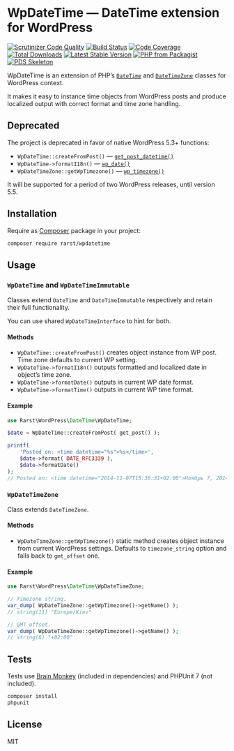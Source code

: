 # WpDateTime — DateTime extension for WordPress

[![Scrutinizer Code Quality](https://scrutinizer-ci.com/g/Rarst/wpdatetime/badges/quality-score.png?b=master)](https://scrutinizer-ci.com/g/Rarst/wpdatetime/?branch=master)
[![Build Status](https://scrutinizer-ci.com/g/Rarst/wpdatetime/badges/build.png?b=master)](https://scrutinizer-ci.com/g/Rarst/wpdatetime/build-status/master)
[![Code Coverage](https://scrutinizer-ci.com/g/Rarst/wpdatetime/badges/coverage.png?b=master)](https://scrutinizer-ci.com/g/Rarst/wpdatetime/?branch=master)
[![Total Downloads](https://poser.pugx.org/rarst/wpdatetime/downloads)](https://packagist.org/packages/rarst/wpdatetime)
[![Latest Stable Version](https://img.shields.io/packagist/v/rarst/wpdatetime.svg?label=version)](https://packagist.org/packages/rarst/wpdatetime)
[![PHP from Packagist](https://img.shields.io/packagist/php-v/rarst/wpdatetime.svg)](https://packagist.org/packages/rarst/wpdatetime)
[![PDS Skeleton](https://img.shields.io/badge/pds-skeleton-blue.svg)](https://github.com/php-pds/skeleton)

WpDateTime is an extension of PHP’s [`DateTime`](http://php.net/manual/en/class.datetime.php) and [`DateTimeZone`](http://php.net/manual/en/class.datetimezone.php) classes for WordPress context.

It makes it easy to instance time objects from WordPress posts and produce localized output with correct format and time zone handling.

## Deprecated

The project is deprecated in favor of native WordPress 5.3+ functions:

- `WpDateTime::createFromPost()` — [`get_post_datetime()`](https://developer.wordpress.org/reference/functions/get_post_datetime/)
- `WpDateTime->formatI18n()` — [`wp_date()`](https://developer.wordpress.org/reference/functions/wp_date/)
- `WpDateTimeZone::getWpTimezone()` — [`wp_timezone()`](https://developer.wordpress.org/reference/functions/wp_timezone/)

It will be supported for a period of two WordPress releases, until version 5.5.

## Installation

Require as [Composer](https://getcomposer.org/) package in your project:

```bash
composer require rarst/wpdatetime
```

## Usage

### `WpDateTime` and `WpDateTimeImmutable`

Classes extend `DateTime` and `DateTimeImmutable` respectively and retain their full functionality.

You can use shared `WpDateTimeInterface` to hint for both.

#### Methods

- `WpDateTime::createFromPost()` creates object instance from WP post. Time zone defaults to current WP setting.
- `WpDateTime->formatI18n()` outputs formatted and localized date in object’s time zone.
- `WpDateTime->formatDate()` outputs in current WP date format.
- `WpDateTime->formatTime()` outputs in current WP time format.

#### Example

```php
use Rarst\WordPress\DateTime\WpDateTime;

$date = WpDateTime::createFromPost( get_post() );

printf(
	'Posted on: <time datetime="%s">%s</time>',
	$date->format( DATE_RFC3339 ),
	$date->formatDate()
);
// Posted on: <time datetime="2014-11-07T15:36:31+02:00">Ноябрь 7, 2014</time>
```

### `WpDateTimeZone`

Class extends `DateTimeZone`.

#### Methods

- `WpDateTimeZone::getWpTimezone()` static method creates object instance from current WordPress settings. Defaults to `timezone_string` option and falls back to `gmt_offset` one.

#### Example

```php
use Rarst\WordPress\DateTime\WpDateTimeZone;

// Timezone string.
var_dump( WpDateTimeZone::getWpTimezone()->getName() );
// string(11) "Europe/Kiev"

// GMT offset.
var_dump( WpDateTimeZone::getWpTimezone()->getName() );
// string(6) "+02:00"
```

## Tests

Tests use [Brain Monkey](https://brain-wp.github.io/BrainMonkey/) (included in dependencies) and PHPUnit 7 (not included).

```bash
composer install
phpunit
```

## License

MIT
